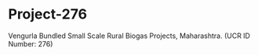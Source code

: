 # Project-276
Vengurla Bundled Small Scale Rural Biogas Projects, Maharashtra. (UCR ID Number: 276)
